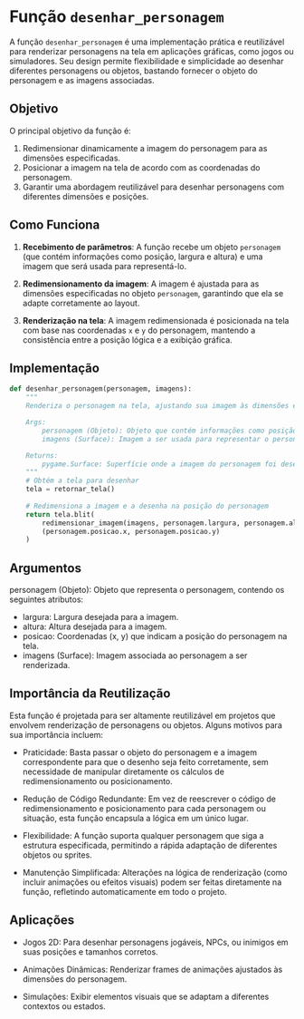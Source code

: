 # Função `desenhar_personagem`

A função `desenhar_personagem` é uma implementação prática e reutilizável para renderizar personagens na tela em aplicações gráficas, como jogos ou simuladores. Seu design permite flexibilidade e simplicidade ao desenhar diferentes personagens ou objetos, bastando fornecer o objeto do personagem e as imagens associadas.

## Objetivo

O principal objetivo da função é:

1. Redimensionar dinamicamente a imagem do personagem para as dimensões especificadas.
2. Posicionar a imagem na tela de acordo com as coordenadas do personagem.
3. Garantir uma abordagem reutilizável para desenhar personagens com diferentes dimensões e posições.

## Como Funciona

1. **Recebimento de parâmetros**:
   A função recebe um objeto `personagem` (que contém informações como posição, largura e altura) e uma imagem que será usada para representá-lo.

2. **Redimensionamento da imagem**:
   A imagem é ajustada para as dimensões especificadas no objeto `personagem`, garantindo que ela se adapte corretamente ao layout.

3. **Renderização na tela**:
   A imagem redimensionada é posicionada na tela com base nas coordenadas `x` e `y` do personagem, mantendo a consistência entre a posição lógica e a exibição gráfica.

## Implementação

```python
def desenhar_personagem(personagem, imagens):
    """
    Renderiza o personagem na tela, ajustando sua imagem às dimensões e posição definidas.

    Args:
        personagem (Objeto): Objeto que contém informações como posição, largura e altura do personagem.
        imagens (Surface): Imagem a ser usada para representar o personagem.

    Returns:
        pygame.Surface: Superfície onde a imagem do personagem foi desenhada.
    """
    # Obtém a tela para desenhar
    tela = retornar_tela()
    
    # Redimensiona a imagem e a desenha na posição do personagem
    return tela.blit(
        redimensionar_imagem(imagens, personagem.largura, personagem.altura),
        (personagem.posicao.x, personagem.posicao.y)
    )
```

## Argumentos
personagem (Objeto): Objeto que representa o personagem, contendo os seguintes atributos:

* largura: Largura desejada para a imagem.
* altura: Altura desejada para a imagem.
* posicao: Coordenadas (x, y) que indicam a posição do personagem na tela.
* imagens (Surface): Imagem associada ao personagem a ser renderizada.

## Importância da Reutilização
Esta função é projetada para ser altamente reutilizável em projetos que envolvem renderização de personagens ou objetos. Alguns motivos para sua importância incluem:

* Praticidade: Basta passar o objeto do personagem e a imagem correspondente para que o desenho seja feito corretamente, sem necessidade de manipular diretamente os cálculos de redimensionamento ou posicionamento.

* Redução de Código Redundante: Em vez de reescrever o código de redimensionamento e posicionamento para cada personagem ou situação, esta função encapsula a lógica em um único lugar.

* Flexibilidade: A função suporta qualquer personagem que siga a estrutura especificada, permitindo a rápida adaptação de diferentes objetos ou sprites.

* Manutenção Simplificada: Alterações na lógica de renderização (como incluir animações ou efeitos visuais) podem ser feitas diretamente na função, refletindo automaticamente em todo o projeto.

## Aplicações
* Jogos 2D: Para desenhar personagens jogáveis, NPCs, ou inimigos em suas posições e tamanhos corretos.

* Animações Dinâmicas: Renderizar frames de animações ajustados às dimensões do personagem.

* Simulações: Exibir elementos visuais que se adaptam a diferentes contextos ou estados.